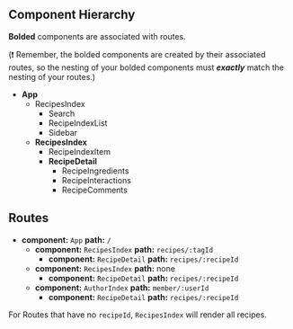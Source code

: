 ## Component Hierarchy

**Bolded** components are associated with routes.

(:exclamation: Remember, the bolded components are created by their
associated routes, so the nesting of your bolded components must
_**exactly**_ match the nesting of your routes.)

* **App**
  * RecipesIndex
    * Search
    * RecipeIndexList
    * Sidebar
  * **RecipesIndex**
    * RecipeIndexItem
    * **RecipeDetail**
      * RecipeIngredients
      * RecipeInteractions
      * RecipeComments


## Routes

* **component:** `App` **path:** `/`
  * **component:** `RecipesIndex` **path:** `recipes/:tagId`
    * **component:** `RecipeDetail` **path:** `recipes/:recipeId`
  * **component:** `RecipesIndex` **path:** none
    * **component:** `RecipeDetail` **path:** `recipes/:recipeId`
  * **component:** `AuthorIndex` **path:** `member/:userId`
    * **component:** `RecipeDetail` **path:** `recipes/:recipeId`

For Routes that have no `recipeId`, `RecipesIndex` will render all recipes.
